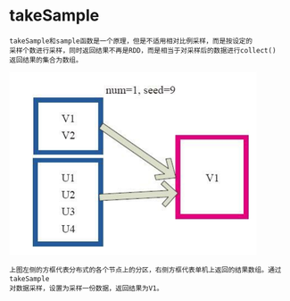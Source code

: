 # takeSample
    takeSample和sample函数是一个原理，但是不适用相对比例采样，而是按设定的
    采样个数进行采样，同时返回结果不再是RDD，而是相当于对采样后的数据进行collect()
    返回结果的集合为数组。
    
![image](https://github.com/williamzhang11/fastBigData/blob/master/src/main/java/com/xiu/fastBigData/takesample/image/takesample.jpg)

    上图左侧的方框代表分布式的各个节点上的分区，右侧方框代表单机上返回的结果数组。通过takeSample
    对数据采样，设置为采样一份数据，返回结果为V1。
    